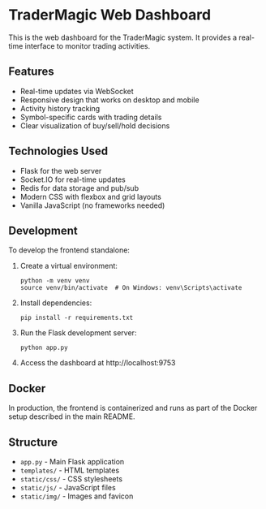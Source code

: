 # TraderMagic Web Dashboard

This is the web dashboard for the TraderMagic system. It provides a real-time interface to monitor trading activities.

## Features

- Real-time updates via WebSocket
- Responsive design that works on desktop and mobile
- Activity history tracking
- Symbol-specific cards with trading details
- Clear visualization of buy/sell/hold decisions

## Technologies Used

- Flask for the web server
- Socket.IO for real-time updates
- Redis for data storage and pub/sub
- Modern CSS with flexbox and grid layouts
- Vanilla JavaScript (no frameworks needed)

## Development

To develop the frontend standalone:

1. Create a virtual environment:
   ```
   python -m venv venv
   source venv/bin/activate  # On Windows: venv\Scripts\activate
   ```

2. Install dependencies:
   ```
   pip install -r requirements.txt
   ```

3. Run the Flask development server:
   ```
   python app.py
   ```

4. Access the dashboard at http://localhost:9753

## Docker

In production, the frontend is containerized and runs as part of the Docker setup described in the main README.

## Structure

- `app.py` - Main Flask application
- `templates/` - HTML templates
- `static/css/` - CSS stylesheets
- `static/js/` - JavaScript files
- `static/img/` - Images and favicon